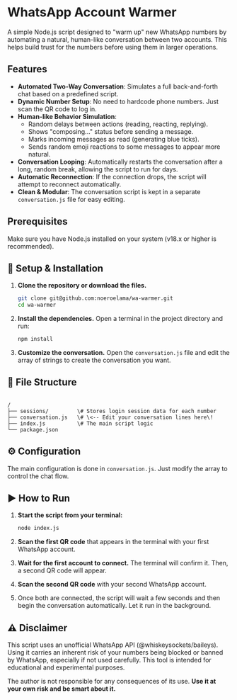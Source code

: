 # WhatsApp Account Warmer

A simple Node.js script designed to "warm up" new WhatsApp numbers by automating a natural, human-like conversation between two accounts. This helps build trust for the numbers before using them in larger operations.

## Features

- **Automated Two-Way Conversation**: Simulates a full back-and-forth chat based on a predefined script.
- **Dynamic Number Setup**: No need to hardcode phone numbers. Just scan the QR code to log in.
- **Human-like Behavior Simulation**:
  - Random delays between actions (reading, reacting, replying).
  - Shows "composing..." status before sending a message.
  - Marks incoming messages as read (generating blue ticks).
  - Sends random emoji reactions to some messages to appear more natural.
- **Conversation Looping**: Automatically restarts the conversation after a long, random break, allowing the script to run for days.
- **Automatic Reconnection**: If the connection drops, the script will attempt to reconnect automatically.
- **Clean & Modular**: The conversation script is kept in a separate `conversation.js` file for easy editing.

## Prerequisites

Make sure you have Node.js installed on your system (v18.x or higher is recommended).

## 🚀 Setup & Installation

1.  **Clone the repository or download the files.**
    ```bash
    git clone git@github.com:noeroelama/wa-warmer.git
    cd wa-warmer
    ```

2.  **Install the dependencies.**
    Open a terminal in the project directory and run:
    ```bash
    npm install
    ```

3.  **Customize the conversation.**
    Open the `conversation.js` file and edit the array of strings to create the conversation you want.

## 📁 File Structure

````

/
├── sessions/         \# Stores login session data for each number
├── conversation.js   \# \<-- Edit your conversation lines here\!
├── index.js          \# The main script logic
└── package.json

````

## ⚙️ Configuration

The main configuration is done in `conversation.js`. Just modify the array to control the chat flow.



## ▶️ How to Run

1.  **Start the script from your terminal:**

    ```bash
    node index.js
    ```

2.  **Scan the first QR code** that appears in the terminal with your first WhatsApp account.

3.  **Wait for the first account to connect.** The terminal will confirm it. Then, a second QR code will appear.

4.  **Scan the second QR code** with your second WhatsApp account.

5.  Once both are connected, the script will wait a few seconds and then begin the conversation automatically. Let it run in the background.

## ⚠️ Disclaimer

This script uses an unofficial WhatsApp API (@whiskeysockets/baileys). Using it carries an inherent risk of your numbers being blocked or banned by WhatsApp, especially if not used carefully. This tool is intended for educational and experimental purposes.

The author is not responsible for any consequences of its use. **Use it at your own risk and be smart about it.**